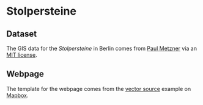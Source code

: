 # Stolpersteine

## Dataset

The GIS data for the _Stolpersteine_ in Berlin comes from [Paul Metzner](https://github.com/pmetzner/stolpersteine) via an [MIT license](https://github.com/pmetzner/stolpersteine/blob/master/LICENSE).

## Webpage

The template for the webpage comes from the [vector source](https://www.mapbox.com/mapbox-gl-js/example/vector-source/) example on [Mapbox](https://www.mapbox.com/mapbox-gl-js/example/vector-source/).
